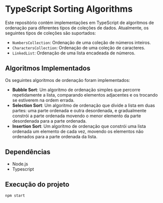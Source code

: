 # TypeScript Sorting Algorithms

Este repositório contém implementações em TypeScript de algoritmos de ordenação para diferentes tipos de coleções de dados. Atualmente, os seguintes tipos de coleções são suportados:

- `NumbersCollection`: Ordenação de uma coleção de números inteiros.
- `CharactersCollection`: Ordenação de uma coleção de caracteres.
- `LinkedList`: Ordenação de uma lista encadeada de números.

## Algoritmos Implementados

Os seguintes algoritmos de ordenação foram implementados:

- **Bubble Sort**: Um algoritmo de ordenação simples que percorre repetidamente a lista, comparando elementos adjacentes e os trocando se estiverem na ordem errada.
- **Selection Sort**: Um algoritmo de ordenação que divide a lista em duas partes: uma parte ordenada e outra desordenada, e gradualmente constrói a parte ordenada movendo o menor elemento da parte desordenada para a parte ordenada.
- **Insertion Sort**: Um algoritmo de ordenação que constrói uma lista ordenada um elemento de cada vez, movendo os elementos não ordenados para a parte ordenada da lista.

## Dependências

- Node.js
- Typescript

## Execução do projeto

```bash
npm start
```
